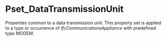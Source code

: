 # Pset_DataTransmissionUnit

Properties common to a data transmission unit. This property set is applied to a type or occurrence of _IfcCommunicationsAppliance_ with predefined type MODEM.<!-- end of definition -->
